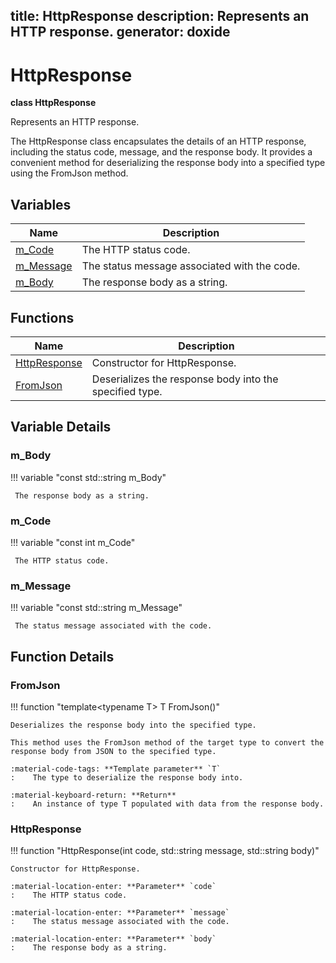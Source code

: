 title: HttpResponse
description: Represents an HTTP response.
generator: doxide
---


# HttpResponse

**class HttpResponse**



Represents an HTTP response.

The HttpResponse class encapsulates the details of an HTTP response, including
the status code, message, and the response body. It provides a convenient method
for deserializing the response body into a specified type using the FromJson method.


## Variables

| Name | Description |
| ---- | ----------- |
| [m_Code](#m_Code) |  The HTTP status code. |
| [m_Message](#m_Message) |  The status message associated with the code. |
| [m_Body](#m_Body) |  The response body as a string. |

## Functions

| Name | Description |
| ---- | ----------- |
| [HttpResponse](#HttpResponse) | Constructor for HttpResponse. |
| [FromJson](#FromJson) | Deserializes the response body into the specified type. |

## Variable Details

### m_Body<a name="m_Body"></a>

!!! variable "const std::string m_Body"

     The response body as a string.

### m_Code<a name="m_Code"></a>

!!! variable "const int m_Code"

     The HTTP status code.

### m_Message<a name="m_Message"></a>

!!! variable "const std::string m_Message"

     The status message associated with the code.

## Function Details

### FromJson<a name="FromJson"></a>
!!! function "template&lt;typename T&gt; T FromJson()"

    
    
    Deserializes the response body into the specified type.
    
    This method uses the FromJson method of the target type to convert the
    response body from JSON to the specified type.
    
    :material-code-tags: **Template parameter** `T`
    :    The type to deserialize the response body into.
    
    :material-keyboard-return: **Return**
    :    An instance of type T populated with data from the response body.
    

### HttpResponse<a name="HttpResponse"></a>
!!! function "HttpResponse(int code, std::string message, std::string body)"

    
    
    Constructor for HttpResponse.
    
    :material-location-enter: **Parameter** `code`
    :    The HTTP status code.
    
    :material-location-enter: **Parameter** `message`
    :    The status message associated with the code.
    
    :material-location-enter: **Parameter** `body`
    :    The response body as a string.
        


